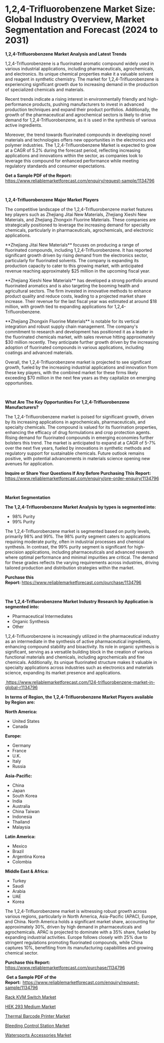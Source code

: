 <p><h1>1,2,4-Trifluorobenzene Market Size: Global Industry Overview, Market Segmentation and Forecast (2024 to 2031)</h1></p><p><strong>1,2,4-Trifluorobenzene Market Analysis and Latest Trends</strong></p>
<p><p>1,2,4-Trifluorobenzene is a fluorinated aromatic compound widely used in various industrial applications, including pharmaceuticals, agrochemicals, and electronics. Its unique chemical properties make it a valuable solvent and reagent in synthetic chemistry. The market for 1,2,4-Trifluorobenzene is experiencing significant growth due to increasing demand in the production of specialized chemicals and materials.</p><p>Recent trends indicate a rising interest in environmentally friendly and high-performance products, pushing manufacturers to invest in advanced production techniques and expand their product portfolios. Additionally, the growth of the pharmaceutical and agrochemical sectors is likely to drive demand for 1,2,4-Trifluorobenzene, as it is used in the synthesis of various active ingredients. </p><p>Moreover, the trend towards fluorinated compounds in developing novel materials and technologies offers new opportunities in the electronics and polymer industries. The 1,2,4-Trifluorobenzene Market is expected to grow at a CAGR of 5.2% during the forecast period, reflecting increasing applications and innovations within the sector, as companies look to leverage this compound for enhanced performance while meeting regulatory standards and consumer expectations.</p></p>
<p><strong>Get a Sample PDF of the Report:&nbsp;</strong> <a href="https://www.reliablemarketforecast.com/enquiry/request-sample/1134796?utm_campaign=1870&utm_medium=2&utm_source=Github&utm_content=ia&utm_term=18122024&utm_id=124-trifluorobenzene">https://www.reliablemarketforecast.com/enquiry/request-sample/1134796</a></p>
<p>&nbsp;</p>
<p><strong>1,2,4-Trifluorobenzene Major Market Players</strong></p>
<p><p>The competitive landscape of the 1,2,4-Trifluorobenzene market features key players such as Zhejiang Jitai New Materials, Zhejiang Xieshi New Materials, and Zhejiang Zhongxin Fluorine Materials. These companies are strategically positioned to leverage the increasing demand for specialty chemicals, particularly in pharmaceuticals, agrochemicals, and electronic applications.</p><p>**Zhejiang Jitai New Materials** focuses on producing a range of fluorinated compounds, including 1,2,4-Trifluorobenzene. It has reported significant growth driven by rising demand from the electronics sector, particularly for fluorinated solvents. The company is expanding its production capacity to cater to this growing market, with anticipated revenue reaching approximately $25 million in the upcoming fiscal year.</p><p>**Zhejiang Xieshi New Materials** has developed a strong portfolio around fluorinated aromatics and is also targeting the booming health and agricultural sectors. The firm invested in innovative methods to enhance product quality and reduce costs, leading to a projected market share increase. Their revenue for the last fiscal year was estimated at around $18 million, with growth tied to expanding applications for 1,2,4-Trifluorobenzene.</p><p>**Zhejiang Zhongxin Fluorine Materials** is notable for its vertical integration and robust supply chain management. The company's commitment to research and development has positioned it as a leader in the fluorinated chemicals market, with sales revenue hitting approximately $30 million recently. They anticipate further growth driven by the increasing adoption of fluorinated compounds in various applications, including coatings and advanced materials.</p><p>Overall, the 1,2,4-Trifluorobenzene market is projected to see significant growth, fueled by the increasing industrial applications and innovation from these key players, with the combined market for these firms likely exceeding $70 million in the next few years as they capitalize on emerging opportunities.</p></p>
<p>&nbsp;</p>
<p><strong>What Are The Key Opportunities For 1,2,4-Trifluorobenzene Manufacturers?</strong></p>
<p><p>The 1,2,4-Trifluorobenzene market is poised for significant growth, driven by its increasing applications in agrochemicals, pharmaceuticals, and specialty chemicals. The compound is valued for its fluorination properties, enhancing the efficacy of drug formulations and crop protection agents. Rising demand for fluorinated compounds in emerging economies further bolsters this trend. The market is anticipated to expand at a CAGR of 5-7% over the next five years, fueled by innovations in synthetic methods and regulatory support for sustainable chemicals. Future outlook remains positive, with potential advancements in materials science opening new avenues for application.</p></p>
<p><strong>Inquire or Share Your Questions If Any Before Purchasing This Report:</strong> <a href="https://www.reliablemarketforecast.com/enquiry/pre-order-enquiry/1134796?utm_campaign=1870&utm_medium=2&utm_source=Github&utm_content=ia&utm_term=18122024&utm_id=124-trifluorobenzene">https://www.reliablemarketforecast.com/enquiry/pre-order-enquiry/1134796</a></p>
<p>&nbsp;</p>
<p><strong>Market Segmentation</strong></p>
<p><strong>The 1,2,4-Trifluorobenzene Market Analysis by types is segmented into:</strong></p>
<p><ul><li>98% Purity</li><li>99% Purity</li></ul></p>
<p><p>The 1,2,4-Trifluorobenzene market is segmented based on purity levels, primarily 98% and 99%. The 98% purity segment caters to applications requiring moderate purity, often in industrial processes and chemical synthesis. In contrast, the 99% purity segment is significant for high-precision applications, including pharmaceuticals and advanced research where optimal performance and minimal impurities are critical. The demand for these grades reflects the varying requirements across industries, driving tailored production and distribution strategies within the market.</p></p>
<p><strong>Purchase this Report:&nbsp;</strong><a href="https://www.reliablemarketforecast.com/purchase/1134796?utm_campaign=1870&utm_medium=2&utm_source=Github&utm_content=ia&utm_term=18122024&utm_id=124-trifluorobenzene">https://www.reliablemarketforecast.com/purchase/1134796</a></p>
<p>&nbsp;</p>
<p><strong>The 1,2,4-Trifluorobenzene Market Industry Research by Application is segmented into:</strong></p>
<p><ul><li>Pharmaceutical Intermediates</li><li>Organic Synthesis</li><li>Other</li></ul></p>
<p><p>1,2,4-Trifluorobenzene is increasingly utilized in the pharmaceutical industry as an intermediate in the synthesis of active pharmaceutical ingredients, enhancing compound stability and bioactivity. Its role in organic synthesis is significant, serving as a versatile building block in the creation of various functional materials and chemicals, including agrochemicals and fine chemicals. Additionally, its unique fluorinated structure makes it valuable in specialty applications across industries such as electronics and materials science, expanding its market presence and applications.</p></p>
<p><a href="https://www.reliablemarketforecast.com/124-trifluorobenzene-market-in-global-r1134796?utm_campaign=1870&utm_medium=2&utm_source=Github&utm_content=ia&utm_term=18122024&utm_id=124-trifluorobenzene">&nbsp;https://www.reliablemarketforecast.com/124-trifluorobenzene-market-in-global-r1134796</a></p>
<p><strong>In terms of Region, the 1,2,4-Trifluorobenzene Market Players available by Region are:</strong></p>
<p>
    <p> <strong> North America: </strong>
        <ul>
            <li>United States</li>
            <li>Canada</li>
        </ul>
        </p> 
    <p> <strong> Europe: </strong>
        <ul>
            <li>Germany</li>
            <li>France</li>
            <li>U.K.</li>
            <li>Italy</li>
            <li>Russia</li>
        </ul>
        </p> 
    <p> <strong> Asia-Pacific: </strong>
        <ul>
            <li>China</li>
            <li>Japan</li>
            <li>South Korea</li>
            <li>India</li>
            <li>Australia</li>
            <li>China Taiwan</li>
            <li>Indonesia</li>
            <li>Thailand</li>
            <li>Malaysia</li>
        </ul>
        </p> 
    <p> <strong> Latin America: </strong>
        <ul>
            <li>Mexico</li>
            <li>Brazil</li>
            <li>Argentina Korea</li>
            <li>Colombia</li>
        </ul>
        </p> 
    <p> <strong> Middle East & Africa: </strong>
        <ul>
            <li>Turkey</li>
            <li>Saudi</li>
            <li>Arabia</li>
            <li>UAE</li>
            <li>Korea</li>
        </ul>
    </p>
    </p>
<p><p>The 1,2,4-Trifluorobenzene market is witnessing robust growth across various regions, particularly in North America, Asia-Pacific (APAC), Europe, and China. North America holds a significant market share, accounting for approximately 30%, driven by high demand in pharmaceuticals and agrochemicals. APAC is projected to dominate with a 35% share, fueled by expanding industrial activities. Europe follows closely with 25% due to stringent regulations promoting fluorinated compounds, while China captures 10%, benefiting from its manufacturing capabilities and growing chemical sector.</p></p>
<p><strong>Purchase this Report: </strong><a href="https://www.reliablemarketforecast.com/purchase/1134796?utm_campaign=1870&utm_medium=2&utm_source=Github&utm_content=ia&utm_term=18122024&utm_id=124-trifluorobenzene">https://www.reliablemarketforecast.com/purchase/1134796</a></p>
<p>&nbsp;<strong>Get a Sample PDF of the Report:&nbsp;&nbsp;</strong><a href="https://www.reliablemarketforecast.com/enquiry/request-sample/1134796?utm_campaign=1870&utm_medium=2&utm_source=Github&utm_content=ia&utm_term=18122024&utm_id=124-trifluorobenzene">https://www.reliablemarketforecast.com/enquiry/request-sample/1134796</a></p>
<p><strong></strong></p>
<p><p><a href="https://www.linkedin.com/pulse/rack-kvm-switch-market-outlook-from-2024-2031-size-share-growth-7fl0e?utm_campaign=1870&utm_medium=2&utm_source=Github&utm_content=ia&utm_term=18122024&utm_id=124-trifluorobenzene">Rack KVM Switch Market</a></p><p><a href="https://www.linkedin.com/pulse/global-hek-293-medium-market-trends-applications-analysis-growth-lg4kf?utm_campaign=1870&utm_medium=2&utm_source=Github&utm_content=ia&utm_term=18122024&utm_id=124-trifluorobenzene">HEK 293 Medium Market</a></p><p><a href="https://www.linkedin.com/pulse/comprehensive-thermal-barcode-printer-market-size-growing-cagr-dluwe?utm_campaign=1870&utm_medium=2&utm_source=Github&utm_content=ia&utm_term=18122024&utm_id=124-trifluorobenzene">Thermal Barcode Printer Market</a></p><p><a href="https://www.linkedin.com/pulse/expanding-global-bleeding-control-station-market-future-growth-krzyf?utm_campaign=1870&utm_medium=2&utm_source=Github&utm_content=ia&utm_term=18122024&utm_id=124-trifluorobenzene">Bleeding Control Station Market</a></p><p><a href="https://www.linkedin.com/pulse/detailed-report-watersports-accessories-market-growth-share-pstbc?utm_campaign=1870&utm_medium=2&utm_source=Github&utm_content=ia&utm_term=18122024&utm_id=124-trifluorobenzene">Watersports Accessories Market</a></p></p>